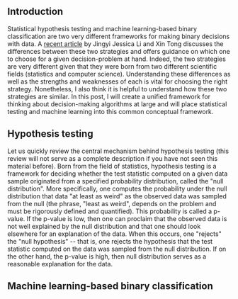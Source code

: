
Introduction
-----------

Statistical hypothesis testing and machine learning-based binary classification are two very different frameworks for making binary decisions with data. A [recent article](https://www.sciencedirect.com/science/article/pii/S2666389920301562) by Jingyi Jessica Li and Xin Tong discusses the differences between these two strategies and offers guidance on which one to choose for a given decision-problem at hand. Indeed, the two strategies are very different given that they were born from two different scientific fields (statistics and computer science). Understanding these differences as well as the strengths and weaknesses of each is vital for choosing the right strategy. Nonetheless, I also think it is helpful to understand how these two strategies are similar. In this post, I will create a unified framework for thinking about decision-making algorithms at large and will place statistical testing and machine learning into this common conceptual framework.

Hypothesis testing
----------

Let us quickly review the central mechanism behind hypothesis testing (this review will not serve as a complete description if you have not seen this material before). Born from the field of statistics, hypothesis testing is a framework for deciding whether the test statistic computed on a given data sample originated from a specified probability distribution, called the "null distribution".  More specifically, one computes the probability under the null distribution that data "at least as weird" as the observed data was sampled from the null (the phrase, "least as weird", depends on the problem and must be rigorously defined and quantified). This probability is called a p-value.  If the p-value is low, then one can proclaim that the observed data is not well explained by the null distribution and that one should look elsewhere for an explanation of the data. When this occurs, one "rejects" the "null hypothesis" -- that is, one rejects the hypothesis that the test statistic computed on the data was sampled from the null distribution. If on the other hand, the p-value is high, then null distribution serves as a reasonable explanation for the data.

Machine learning-based binary classification
----------


